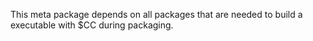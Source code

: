This meta package depends on all packages that are needed to build a executable
with $CC during packaging.